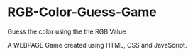# RGB-Color-Guess-Game
Guess the color using the the RGB Value

A WEBPAGE Game created using HTML, CSS and JavaScript.
